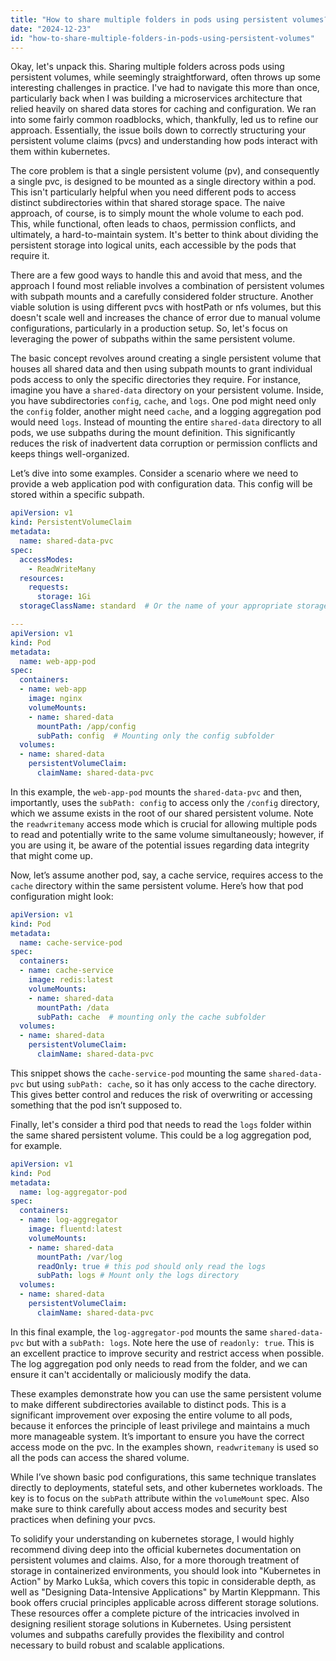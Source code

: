 ```yaml
---
title: "How to share multiple folders in pods using persistent volumes?"
date: "2024-12-23"
id: "how-to-share-multiple-folders-in-pods-using-persistent-volumes"
---
```


Okay, let's unpack this. Sharing multiple folders across pods using persistent volumes, while seemingly straightforward, often throws up some interesting challenges in practice. I've had to navigate this more than once, particularly back when I was building a microservices architecture that relied heavily on shared data stores for caching and configuration. We ran into some fairly common roadblocks, which, thankfully, led us to refine our approach. Essentially, the issue boils down to correctly structuring your persistent volume claims (pvcs) and understanding how pods interact with them within kubernetes.

The core problem is that a single persistent volume (pv), and consequently a single pvc, is designed to be mounted as a single directory within a pod. This isn't particularly helpful when you need different pods to access distinct subdirectories within that shared storage space. The naive approach, of course, is to simply mount the whole volume to each pod. This, while functional, often leads to chaos, permission conflicts, and ultimately, a hard-to-maintain system. It's better to think about dividing the persistent storage into logical units, each accessible by the pods that require it.

There are a few good ways to handle this and avoid that mess, and the approach I found most reliable involves a combination of persistent volumes with subpath mounts and a carefully considered folder structure. Another viable solution is using different pvcs with hostPath or nfs volumes, but this doesn't scale well and increases the chance of error due to manual volume configurations, particularly in a production setup. So, let's focus on leveraging the power of subpaths within the same persistent volume.

The basic concept revolves around creating a single persistent volume that houses all shared data and then using subpath mounts to grant individual pods access to only the specific directories they require. For instance, imagine you have a `shared-data` directory on your persistent volume. Inside, you have subdirectories `config`, `cache`, and `logs`. One pod might need only the `config` folder, another might need `cache`, and a logging aggregation pod would need `logs`. Instead of mounting the entire `shared-data` directory to all pods, we use subpaths during the mount definition. This significantly reduces the risk of inadvertent data corruption or permission conflicts and keeps things well-organized.

Let’s dive into some examples. Consider a scenario where we need to provide a web application pod with configuration data. This config will be stored within a specific subpath.

```yaml
apiVersion: v1
kind: PersistentVolumeClaim
metadata:
  name: shared-data-pvc
spec:
  accessModes:
    - ReadWriteMany
  resources:
    requests:
      storage: 1Gi
  storageClassName: standard  # Or the name of your appropriate storage class

---
apiVersion: v1
kind: Pod
metadata:
  name: web-app-pod
spec:
  containers:
  - name: web-app
    image: nginx
    volumeMounts:
    - name: shared-data
      mountPath: /app/config
      subPath: config  # Mounting only the config subfolder
  volumes:
  - name: shared-data
    persistentVolumeClaim:
      claimName: shared-data-pvc

```

In this example, the `web-app-pod` mounts the `shared-data-pvc` and then, importantly, uses the `subPath: config` to access only the `/config` directory, which we assume exists in the root of our shared persistent volume. Note the `readwritemany` access mode which is crucial for allowing multiple pods to read and potentially write to the same volume simultaneously; however, if you are using it, be aware of the potential issues regarding data integrity that might come up.

Now, let’s assume another pod, say, a cache service, requires access to the `cache` directory within the same persistent volume. Here’s how that pod configuration might look:

```yaml
apiVersion: v1
kind: Pod
metadata:
  name: cache-service-pod
spec:
  containers:
  - name: cache-service
    image: redis:latest
    volumeMounts:
    - name: shared-data
      mountPath: /data
      subPath: cache  # mounting only the cache subfolder
  volumes:
  - name: shared-data
    persistentVolumeClaim:
      claimName: shared-data-pvc
```

This snippet shows the `cache-service-pod` mounting the same `shared-data-pvc` but using `subPath: cache`, so it has only access to the cache directory. This gives better control and reduces the risk of overwriting or accessing something that the pod isn’t supposed to.

Finally, let's consider a third pod that needs to read the `logs` folder within the same shared persistent volume. This could be a log aggregation pod, for example.

```yaml
apiVersion: v1
kind: Pod
metadata:
  name: log-aggregator-pod
spec:
  containers:
  - name: log-aggregator
    image: fluentd:latest
    volumeMounts:
    - name: shared-data
      mountPath: /var/log
      readOnly: true # this pod should only read the logs
      subPath: logs # Mount only the logs directory
  volumes:
  - name: shared-data
    persistentVolumeClaim:
      claimName: shared-data-pvc
```

In this final example, the `log-aggregator-pod` mounts the same `shared-data-pvc` but with a `subPath: logs`. Note here the use of `readonly: true`. This is an excellent practice to improve security and restrict access when possible. The log aggregation pod only needs to read from the folder, and we can ensure it can't accidentally or maliciously modify the data.

These examples demonstrate how you can use the same persistent volume to make different subdirectories available to distinct pods. This is a significant improvement over exposing the entire volume to all pods, because it enforces the principle of least privilege and maintains a much more manageable system. It’s important to ensure you have the correct access mode on the pvc. In the examples shown, `readwritemany` is used so all the pods can access the shared volume.

While I’ve shown basic pod configurations, this same technique translates directly to deployments, stateful sets, and other kubernetes workloads. The key is to focus on the `subPath` attribute within the `volumeMount` spec. Also make sure to think carefully about access modes and security best practices when defining your pvcs.

To solidify your understanding on kubernetes storage, I would highly recommend diving deep into the official kubernetes documentation on persistent volumes and claims. Also, for a more thorough treatment of storage in containerized environments, you should look into "Kubernetes in Action" by Marko Lukša, which covers this topic in considerable depth, as well as "Designing Data-Intensive Applications" by Martin Kleppmann. This book offers crucial principles applicable across different storage solutions. These resources offer a complete picture of the intricacies involved in designing resilient storage solutions in Kubernetes. Using persistent volumes and subpaths carefully provides the flexibility and control necessary to build robust and scalable applications.
